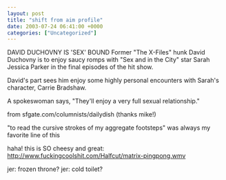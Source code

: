 ```yaml
---
layout: post
title: "shift from aim profile"
date: 2003-07-24 06:41:00 +0000
categories: ["Uncategorized"]
---
```


DAVID DUCHOVNY IS 'SEX' BOUND
Former "The X-Files" hunk David Duchovny is to enjoy saucy romps with "Sex and in the City" star Sarah Jessica Parker in the final episodes of the hit show.

David's part sees him enjoy some highly personal encounters with Sarah's character, Carrie Bradshaw.

A spokeswoman says, "They'll enjoy a very full sexual relationship." 

from sfgate.com/columnists/dailydish (thanks mike!)

"to read the cursive strokes of my aggregate footsteps" was always my favorite line of this

haha! this is SO cheesy and great: http://www.fuckingcoolshit.com/Halfcut/matrix-pingpong.wmv

jer: frozen throne?
jer: cold toilet?